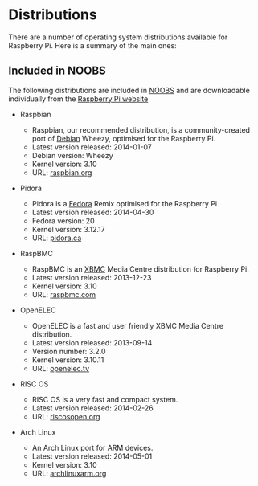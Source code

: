 # Distributions

There are a number of operating system distributions available for Raspberry Pi. Here is a summary of the main ones:

## Included in NOOBS

The following distributions are included in [NOOBS](noobs.md) and are downloadable individually from the [Raspberry Pi website](http://www.raspberrypi.org/downloads/)

- Raspbian
    - Raspbian, our recommended distribution, is a community-created port of [Debian](http://www.debian.org/) Wheezy, optimised for the Raspberry Pi.
    - Latest version released: 2014-01-07
    - Debian version: Wheezy
    - Kernel version: 3.10
    - URL: [raspbian.org](http://www.raspbian.org/)

- Pidora
    - Pidora is a [Fedora](http://fedoraproject.org/) Remix optimised for the Raspberry Pi
    - Latest version released: 2014-04-30
    - Fedora version: 20
    - Kernel version: 3.12.17
    - URL: [pidora.ca](http://pidora.ca/)

- RaspBMC
    - RaspBMC is an [XBMC](http://xbmc.org/) Media Centre distribution for Raspberry Pi.
    - Latest version released: 2013-12-23
    - Kernel version: 3.10
    - URL: [raspbmc.com](http://www.raspbmc.com/)

- OpenELEC
    - OpenELEC is a fast and user friendly XBMC Media Centre distribution.
    - Latest version released: 2013-09-14
    - Version number: 3.2.0
    - Kernel version: 3.10.11
    - URL: [openelec.tv](http://wiki.openelec.tv/index.php?title=Raspberry_Pi_FAQ)

- RISC OS
    - RISC OS is a very fast and compact system.
    - Latest version released: 2014-02-26
    - URL: [riscosopen.org](https://www.riscosopen.org/wiki/documentation/show/Welcome%20to%20RISC%20OS%20Pi)

- Arch Linux
    - An Arch Linux port for ARM devices.
    - Latest version released: 2014-05-01
    - Kernel version: 3.10
    - URL: [archlinuxarm.org](http://archlinuxarm.org/platforms/armv6/raspberry-pi)
